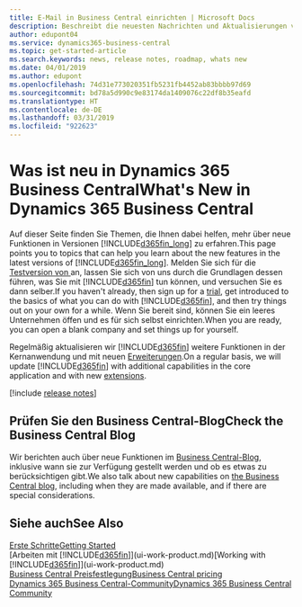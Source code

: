 ```yaml
---
title: E-Mail in Business Central einrichten | Microsoft Docs
description: Beschreibt die neuesten Nachrichten und Aktualisierungen von Business Central.
author: edupont04
ms.service: dynamics365-business-central
ms.topic: get-started-article
ms.search.keywords: news, release notes, roadmap, whats new
ms.date: 04/01/2019
ms.author: edupont
ms.openlocfilehash: 74d31e773020351fb5231fb4452ab83bbbb97d69
ms.sourcegitcommit: bd78a5d990c9e83174da1409076c22df8b35eafd
ms.translationtype: HT
ms.contentlocale: de-DE
ms.lasthandoff: 03/31/2019
ms.locfileid: "922623"
---
```

# <a name="whats-new-in-dynamics-365-business-central"></a><span data-ttu-id="369b0-103">Was ist neu in Dynamics 365 Business Central</span><span class="sxs-lookup"><span data-stu-id="369b0-103">What's New in Dynamics 365 Business Central</span></span>

<span data-ttu-id="369b0-104">Auf dieser Seite finden Sie Themen, die Ihnen dabei helfen, mehr über neue Funktionen in Versionen [!INCLUDE[d365fin_long](includes/d365fin_long_md.md)] zu erfahren.</span><span class="sxs-lookup"><span data-stu-id="369b0-104">This page points you to topics that can help you learn about the new features in the latest versions of [!INCLUDE[d365fin_long](includes/d365fin_long_md.md)].</span></span> <span data-ttu-id="369b0-105">Melden Sie sich für die [Testversion von ](https://trials.dynamics.com/) an, lassen Sie sich von uns durch die Grundlagen dessen führen, was Sie mit [!INCLUDE[d365fin](includes/d365fin_md.md)] tun können, und versuchen Sie es dann selber.</span><span class="sxs-lookup"><span data-stu-id="369b0-105">If you haven't already, then sign up for a [trial](https://trials.dynamics.com/), get introduced to the basics of what you can do with [!INCLUDE[d365fin](includes/d365fin_md.md)], and then try things out on your own for a while.</span></span> <span data-ttu-id="369b0-106">Wenn Sie bereit sind, können Sie ein leeres Unternehmen öffen und es für sich selbst einrichten.</span><span class="sxs-lookup"><span data-stu-id="369b0-106">When you are ready, you can open a blank company and set things up for yourself.</span></span>  

<span data-ttu-id="369b0-107">Regelmäßig aktualisieren wir [!INCLUDE[d365fin](includes/d365fin_md.md)] weitere Funktionen in der Kernanwendung und mit neuen [Erweiterungen](ui-extensions.md).</span><span class="sxs-lookup"><span data-stu-id="369b0-107">On a regular basis, we will update [!INCLUDE[d365fin](includes/d365fin_md.md)] with additional capabilities in the core application and with new [extensions](ui-extensions.md).</span></span>  

[!include [release notes](includes/release-notes.md)]

## <a name="check-the-business-central-blog"></a><span data-ttu-id="369b0-108">Prüfen Sie den Business Central-Blog</span><span class="sxs-lookup"><span data-stu-id="369b0-108">Check the Business Central Blog</span></span>
<span data-ttu-id="369b0-109">Wir berichten auch über neue Funktionen im [Business Central-Blog](https://community.dynamics.com/business/b/financials/), inklusive wann sie zur Verfügung gestellt werden und ob es etwas zu berücksichtigen gibt.</span><span class="sxs-lookup"><span data-stu-id="369b0-109">We also talk about new capabilities on [the Business Central blog](https://community.dynamics.com/business/b/financials/), including when they are made available, and if there are special considerations.</span></span>  

## <a name="see-also"></a><span data-ttu-id="369b0-110">Siehe auch</span><span class="sxs-lookup"><span data-stu-id="369b0-110">See Also</span></span>
[<span data-ttu-id="369b0-111">Erste Schritte</span><span class="sxs-lookup"><span data-stu-id="369b0-111">Getting Started</span></span>](product-get-started.md)  
<span data-ttu-id="369b0-112">[Arbeiten mit [!INCLUDE[d365fin](includes/d365fin_md.md)]](ui-work-product.md)</span><span class="sxs-lookup"><span data-stu-id="369b0-112">[Working with [!INCLUDE[d365fin](includes/d365fin_md.md)]](ui-work-product.md)</span></span>  
[<span data-ttu-id="369b0-113">Business Central Preisfestlegung</span><span class="sxs-lookup"><span data-stu-id="369b0-113">Business Central pricing</span></span>](https://dynamics.microsoft.com/en-us/business-central/overview/#pricing)  
[<span data-ttu-id="369b0-114">Dynamics 365 Business Central-Community</span><span class="sxs-lookup"><span data-stu-id="369b0-114">Dynamics 365 Business Central Community</span></span>](https://community.dynamics.com/business/)  
